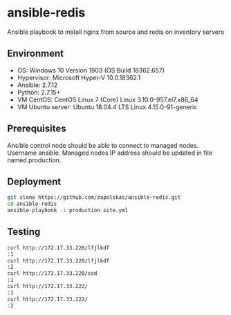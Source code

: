 # ansible-redis

Ansible playbook to install nginx from source and redis on inventory servers

## Environment

- OS: Windows 10 Version 1903 (OS Build 18362.657)
- Hypervisor: Microsoft Hyper-V 10.0.18362.1
- Ansible: 2.7.12
- Python: 2.7.15+ 
- VM CentOS: CentOS Linux 7 (Core) Linux 3.10.0-957.el7.x86_64
- VM Ubuntu server: Ubuntu 18.04.4 LTS Linux 4.15.0-91-generic

## Prerequisites

Ansible control node should be able to connect to managed nodes. Username ansible. Managed nodes IP address should be updated in file named production.

## Deployment

```sh
git clone https://github.com/zapolskas/ansible-redis.git
cd ansible-redis
ansible-playbook -i production site.yml
```

## Testing

```sh
curl http://172.17.33.220/lfjlkdf
:1
curl http://172.17.33.220/lfjlkdf
:2
curl http://172.17.33.220/ssd
:1
curl http://172.17.33.222/
:1
curl http://172.17.33.222/
:2
```
